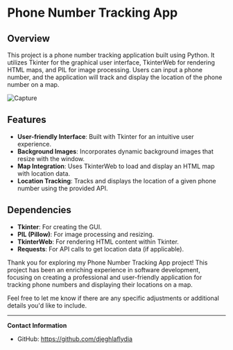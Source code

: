 # Phone Number Tracking App

## Overview
This project is a phone number tracking application built using Python. It utilizes Tkinter for the graphical user interface, TkinterWeb for rendering HTML maps, and PIL for image processing. Users can input a phone number, and the application will track and display the location of the phone number on a map.

![Capture](https://github.com/djeghlaflydia/Tracking_app/assets/163843966/e4d123c7-2872-4cfa-baa1-01de1323e116)

## Features
- **User-friendly Interface**: Built with Tkinter for an intuitive user experience.
- **Background Images**: Incorporates dynamic background images that resize with the window.
- **Map Integration**: Uses TkinterWeb to load and display an HTML map with location data.
- **Location Tracking**: Tracks and displays the location of a given phone number using the provided API.

## Dependencies
- **Tkinter**: For creating the GUI.
- **PIL (Pillow)**: For image processing and resizing.
- **TkinterWeb**: For rendering HTML content within Tkinter.
- **Requests**: For API calls to get location data (if applicable).


Thank you for exploring my Phone Number Tracking App project! This project has been an enriching experience in software development, focusing on creating a professional and user-friendly application for tracking phone numbers and displaying their locations on a map.

Feel free to let me know if there are any specific adjustments or additional details you'd like to include.

---

**Contact Information**
- GitHub: https://github.com/djeghlaflydia
